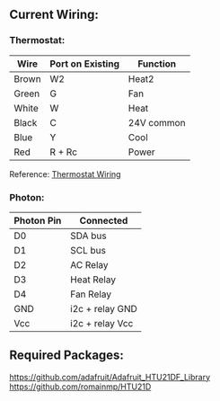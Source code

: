 ## Current Wiring:

### Thermostat:

| Wire 	| Port on Existing 	| Function 	|
| ---- 	| ---------------- 	| -------- 	|
| Brown | W2 				| Heat2		|
| Green | G  				| Fan		|
| White | W  				| Heat		|
| Black | C  				| 24V common|
| Blue  | Y  				| Cool 		|
| Red   | R + Rc 			| Power		|

Reference: [Thermostat Wiring](http://www.behvac.com/troubleshooter41.htm)

### Photon:

| Photon Pin | Connected  |
| ---------- | ---------  |
| D0         | SDA bus    |
| D1         | SCL bus    |
| D2         | AC Relay   |
| D3         | Heat Relay |
| D4         | Fan Relay  |
| GND        | i2c + relay GND |
| Vcc        | i2c + relay Vcc |



## Required Packages:
https://github.com/adafruit/Adafruit_HTU21DF_Library
https://github.com/romainmp/HTU21D

